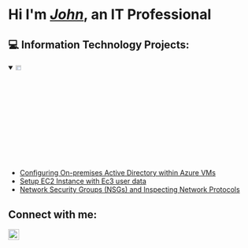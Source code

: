   <h1>Hi I'm <i><a href="https://www.linkedin.com/in/johnoluremicollins/">John</a></i>, an IT Professional</h1>

<h2>💻 Information Technology Projects:</h2>


<details open>
  <summary><img src="https://i.imgur.com/1DDZ4Ui.png" height="5%" width="15%" alt="Microsoft Azure"/></summary>

  - [Configuring On-premises Active Directory within Azure VMs](https://github.com/Johnremilekun/configure-activedirectory)
  - [Setup EC2 Instance with Ec3 user data](https://github.com/Johnremilekun/Ec2-instance-with-user-data)
  - [Network Security Groups (NSGs) and Inspecting Network Protocols](https://github.com/Johnremilekun/network-security-group-configuration)
</details>

<h2>Connect with me:</h2>

[<img align="left" alt="JTYK | LinkedIn" width="22px" src="https://cdn.jsdelivr.net/npm/simple-icons@v3/icons/linkedin.svg" />][linkedin]

[linkedin]: https://www.linkedin.com/in/johnoluremicollins/
